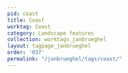 ```yaml
---
pid: coast
title: Coast
worktag: Coast
category: Landscape features
collection: worktags_janbrueghel
layout: tagpage_janbrueghel
order: '037'
permalink: "/janbrueghel/tags/coast/"
---
```

